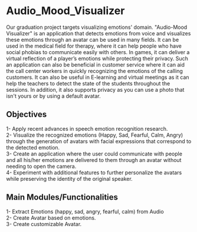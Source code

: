# Audio_Mood_Visualizer
Our graduation project targets visualizing emotions' domain. "Audio-Mood Visualizer" is an application that detects emotions from voice and visualizes these emotions through an avatar can be used in many fields. It can be used in the medical field for therapy, where it can help people who have social phobias to communicate easily with others. In games, it can deliver a virtual reflection of a player’s emotions while protecting their privacy. Such an application can also be beneficial in customer service where it can aid the call center workers in quickly recognizing the emotions of the calling customers. It can also be useful in E-learning and virtual meetings as it can help the teachers to detect the state of the students throughout the sessions. In addition, it also supports privacy as you can use a photo that isn't yours or by using a default avatar.

## Objectives
1-	Apply recent advances in speech emotion recognition research.<br>
2-	Visualize the recognized emotions (Happy, Sad, Fearful, Calm, Angry) through the generation of avatars with facial expressions that correspond to the detected emotion.<br>
3-	Create an application where the user could communicate with people and all his/her emotions are delivered to them through an avatar without needing to open the camera.<br>
4-	Experiment with additional features to further personalize the avatars while preserving the identity of the original speaker.<br>

## Main Modules/Functionalities
1-	Extract Emotions (happy, sad, angry, fearful, calm) from Audio<br>
2-	Create Avatar based on emotions.<br>
3-	Create customizable Avatar.<br>




